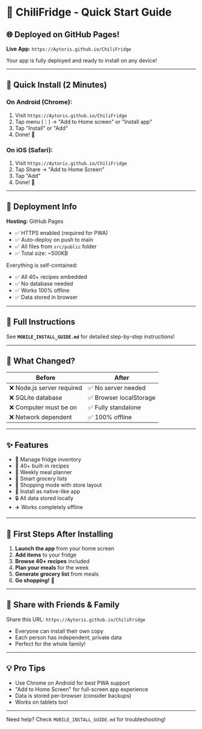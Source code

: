 # 🎉 ChiliFridge - Quick Start Guide

## 🌐 Deployed on GitHub Pages!

**Live App**: `https://Aytoris.github.io/ChiliFridge`

Your app is fully deployed and ready to install on any device!

---

## 🚀 Quick Install (2 Minutes)

### **On Android (Chrome):**
1. Visit `https://Aytoris.github.io/ChiliFridge`
2. Tap menu (⋮) → "Add to Home screen" or "Install app"
3. Tap "Install" or "Add"
4. Done! 🎉

### **On iOS (Safari):**
1. Visit `https://Aytoris.github.io/ChiliFridge`
2. Tap Share → "Add to Home Screen"
3. Tap "Add"
4. Done! 🎉

---

## 📂 Deployment Info

**Hosting**: GitHub Pages
- ✅ HTTPS enabled (required for PWA)
- ✅ Auto-deploy on push to main
- ✅ All files from `src/public` folder
- ✅ Total size: ~500KB

Everything is self-contained:
- ✅ All 40+ recipes embedded
- ✅ No database needed
- ✅ Works 100% offline
- ✅ Data stored in browser

---

## 📖 Full Instructions

See **`MOBILE_INSTALL_GUIDE.md`** for detailed step-by-step instructions!

---

## 🔄 What Changed?

| Before | After |
|--------|-------|
| ❌ Node.js server required | ✅ No server needed |
| ❌ SQLite database | ✅ Browser localStorage |
| ❌ Computer must be on | ✅ Fully standalone |
| ❌ Network dependent | ✅ 100% offline |

---

## ✨ Features

- 🥗 Manage fridge inventory
- 📖 40+ built-in recipes
- 📅 Weekly meal planner
- 🛒 Smart grocery lists
- 🏪 Shopping mode with store layout
- 📱 Install as native-like app
- 🔒 All data stored locally
- ✈️ Works completely offline

---

## 🎯 First Steps After Installing

1. **Launch the app** from your home screen
2. **Add items** to your fridge
3. **Browse 40+ recipes** included
4. **Plan your meals** for the week
5. **Generate grocery list** from meals
6. **Go shopping!** 🛒

---

## 🔗 Share with Friends & Family

Share this URL: `https://Aytoris.github.io/ChiliFridge`

- Everyone can install their own copy
- Each person has independent, private data
- Perfect for the whole family!

---

## 💡 Pro Tips

- Use Chrome on Android for best PWA support
- "Add to Home Screen" for full-screen app experience
- Data is stored per-browser (consider backups)
- Works on tablets too!

---

Need help? Check `MOBILE_INSTALL_GUIDE.md` for troubleshooting!
